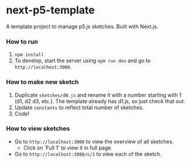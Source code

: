 # next-p5-template

A template project to manage p5.js sketches. Built with Next.js.

### How to run

1. `npm install`
2. To develop, start the server using `npm run dev` and go to `http://localhost:3000`.

### How to make new sketch

1. Duplicate `sketches/dN.js` and rename it with a number starting with 1 (d1, d2 d3, etc.). The template already has d1.js, so just check that out.
2. Update `constants` to reflect total number of sketches.
3. Code!

### How to view sketches

- Go to `http://localhost:3000` to view the overview of all sketches. 
  - Click on 'Full 1' to view it in full page.
- Go to `http://localhost:3000/s/1` to view each of the sketch.
